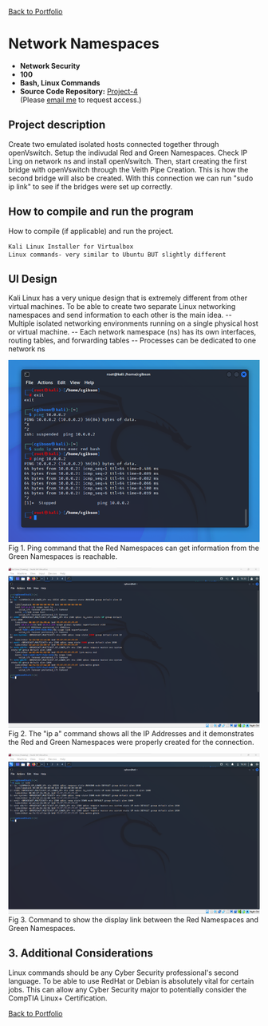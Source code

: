 [Back to Portfolio](/index.md)

Network Namespaces
===============

-   **Network Security** 
-   **100** 
-   **Bash, Linux Commands** 
-   **Source Code Repository:** [Project-4]()  
    (Please [email me](mailto:clgibson@csustudent.net) to request access.)

## Project description
Create two emulated isolated hosts connected together through openVswitch. Setup the indivudal Red and Green Namespaces. Check IP Ling on network ns and install openVswitch. Then, start creating the first bridge with openVswitch through the Veith Pipe Creation. This is how the second bridge will also be created. With this connection we can run "sudo ip link" to see if the bridges were set up correctly.

## How to compile and run the program

How to compile (if applicable) and run the project.

```
Kali Linux Installer for Virtualbox
Linux commands- very similar to Ubuntu BUT slightly different

```
## UI Design

Kali Linux has a very unique design that is extremely different from other virtual machines. To be able to create two separate Linux networking namespaces and send information to each other is the main idea. 
-- Multiple isolated networking environments running on a single physical host or virtual machine.
-- Each network namespace (ns) has its own interfaces, routing tables,
and forwarding tables
-- Processes can be dedicated to one network ns

![screenshot](/images/Network%20Security_2.png)  
Fig 1. Ping command that the Red Namespaces can get information from the Green Namespaces is reachable.

![screenshot](/images/Network%20Security_1.png)  
Fig 2. The "ip a" command shows all the IP Addresses and it demonstrates the Red and Green Namespaces were properly created for the connection. 

![screenshot](/images/Network%20Security_3.png)  
Fig 3. Command to show the display link between the Red Namespaces and Green Namespaces.

## 3. Additional Considerations

Linux commands should be any Cyber Security professional's second language. To be able to use RedHat or Debian is absolutely vital for certain jobs. This can allow any Cyber Security major to potentially consider the CompTIA Linux+ Certification.

[Back to Portfolio](/index.md)